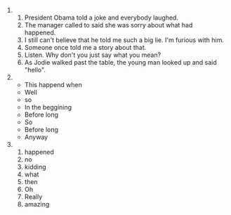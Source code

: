 1. 
    1. President Obama told a joke and everybody laughed.
    2. The manager called to said she was sorry about what had happened.
    3. I still can't believe that he told me such a big lie. I'm furious with him.
    4. Someone once told me a story about that.
    5. Listen. Why don't you just say what you mean?
    6. As Jodie walked past the table, the young man looked up and said "hello".

2. 
    - This happend when
    - Well
    - so
    - In the beggining
    - Before long
    - So
    - Before long
    - Anyway

3. 
    1. happened
    2. no
    3. kidding
    4. what
    5. then
    6. Oh
    7. Really
    8. amazing